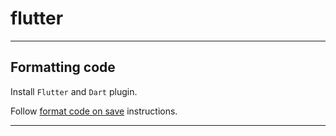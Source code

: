 # flutter

---

## Formatting code

Install `Flutter` and `Dart` plugin.

Follow [format code on save](https://docs.flutter.dev/development/tools/formatting) instructions.

---
